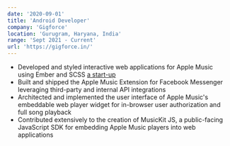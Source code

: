 ```yaml
---
date: '2020-09-01'
title: 'Android Developer'
company: 'Gigforce'
location: 'Gurugram, Haryana, India'
range: 'Sept 2021 - Current'
url: 'https://gigforce.in/'
---
```


- Developed and styled interactive web applications for Apple Music using Ember and SCSS <a href="https://starry.com/">a start-up</a>
- Built and shipped the Apple Music Extension for Facebook Messenger leveraging third-party and internal API integrations
- Architected and implemented the user interface of Apple Music's embeddable web player widget for in-browser user authorization and full song playback
- Contributed extensively to the creation of MusicKit JS, a public-facing JavaScript SDK for embedding Apple Music players into web applications
